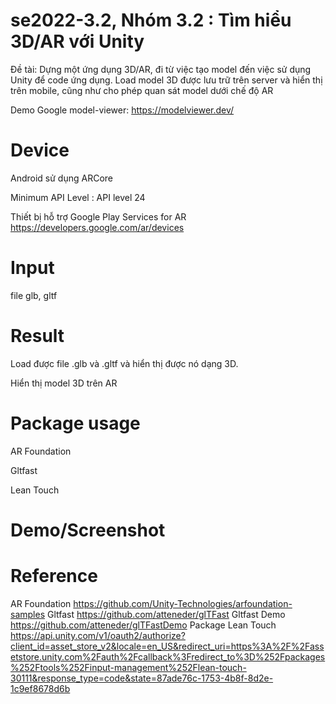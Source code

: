# se2022-3.2, Nhóm 3.2 : Tìm hiểu 3D/AR với Unity

Đề tài: Dựng một ứng dụng 3D/AR, đi từ việc tạo model đến việc sử dụng Unity để code ứng dụng. Load model 3D được lưu trữ trên server và hiển thị trên mobile, cũng như cho phép quan sát model dưới chế độ AR

Demo Google model-viewer: https://modelviewer.dev/

# Device

Android sử dụng ARCore

Minimum API Level : API level 24

Thiết bị hỗ trợ Google Play Services for AR https://developers.google.com/ar/devices

# Input

file glb, gltf

# Result

Load được file .glb và .gltf và hiển thị được nó dạng 3D.

Hiển thị model 3D trên AR

# Package usage

AR Foundation

Gltfast

Lean Touch

# Demo/Screenshot

# Reference

AR Foundation
https://github.com/Unity-Technologies/arfoundation-samples
Gltfast
https://github.com/atteneder/glTFast
Gltfast Demo
https://github.com/atteneder/glTFastDemo
Package Lean Touch
https://api.unity.com/v1/oauth2/authorize?client_id=asset_store_v2&locale=en_US&redirect_uri=https%3A%2F%2Fassetstore.unity.com%2Fauth%2Fcallback%3Fredirect_to%3D%252Fpackages%252Ftools%252Finput-management%252Flean-touch-30111&response_type=code&state=87ade76c-1753-4b8f-8d2e-1c9ef8678d6b
